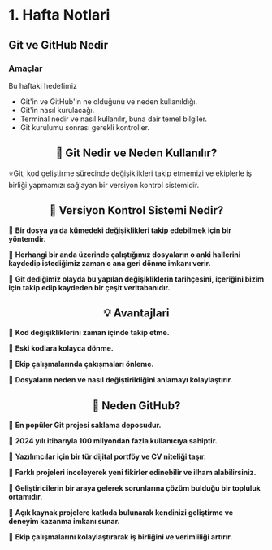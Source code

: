 # 1. Hafta Notlari

## **Git ve GitHub Nedir** 


### **Amaçlar**
Bu haftaki hedefimiz
- Git'in ve GitHub'in ne olduğunu ve neden kullanıldığı.
- Git'in nasıl kurulacağı.
- Terminal nedir ve nasıl kullanılır, buna dair temel bilgiler.
- Git kurulumu sonrası gerekli kontroller.


<h2 align="center">🚀 Git Nedir ve Neden Kullanılır?</h2>
 ⭐Git, kod geliştirme sürecinde değişiklikleri takip etmemizi ve ekiplerle iş birliği yapmamızı sağlayan bir versiyon kontrol sistemidir. 
</br>
 

<h2 align="center">📌 Versiyon Kontrol Sistemi Nedir?</h2>

🔹 **Bir dosya ya da kümedeki değişiklikleri takip edebilmek için bir yöntemdir.**  

🔹 **Herhangi bir anda üzerinde çalıştığımız dosyaların o anki hallerini kaydedip istediğimiz zaman o ana geri dönme imkanı verir.**  

🔹 **Git dediğimiz olayda bu yapılan değişikliklerin tarihçesini, içeriğini bizim için takip edip kaydeden bir çeşit veritabanıdır.** 


 <h2 align="center">💡 Avantajlari</h2>

🔹 **Kod değişikliklerini zaman içinde takip etme.**

🔹 **Eski kodlara kolayca dönme.** 

🔹 **Ekip çalışmalarında çakışmaları önleme.**

🔹 **Dosyaların neden ve nasıl değiştirildiğini anlamayı kolaylaştırır.**

 <h2 align="center">🚀  Neden GitHub? </h2>

🔹 **En popüler Git projesi saklama deposudur.**

🔹 **2024 yılı itibarıyla 100 milyondan fazla kullanıcıya sahiptir.**

🔹 **Yazılımcılar için bir tür dijital portföy ve CV niteliği taşır.**

🔹 **Farklı projeleri inceleyerek yeni fikirler edinebilir ve ilham alabilirsiniz.**

🔹 **Geliştiricilerin bir araya gelerek sorunlarına çözüm bulduğu bir topluluk ortamıdır.**

🔹 **Açık kaynak projelere katkıda bulunarak kendinizi geliştirme ve deneyim kazanma imkanı sunar.**

🔹 **Ekip çalışmalarını kolaylaştırarak iş birliğini ve verimliliği artırır.**





